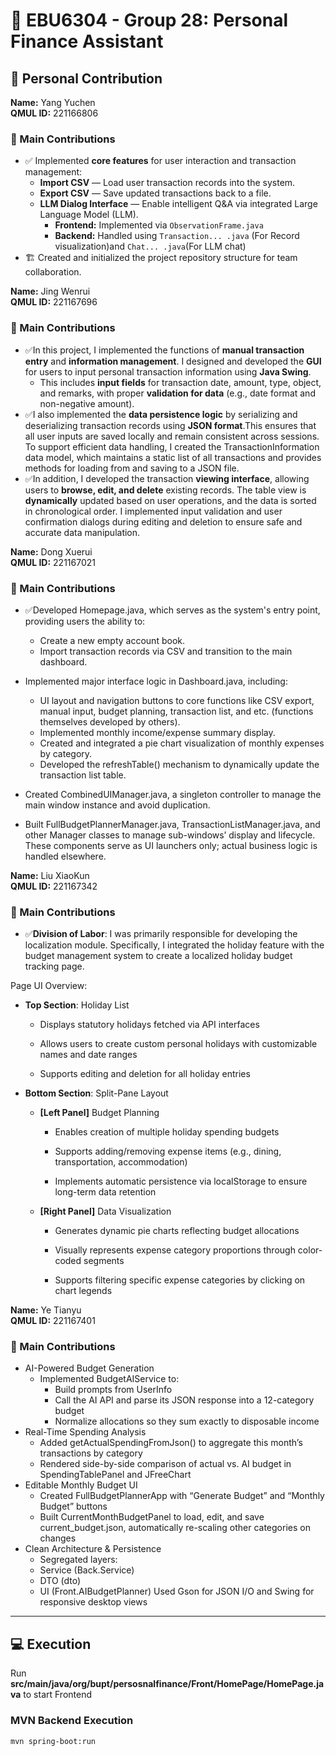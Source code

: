 # 🧾 EBU6304 - Group 28: Personal Finance Assistant

## 👤 Personal Contribution

**Name:** Yang Yuchen  
**QMUL ID:** 221166806  

### 📌 Main Contributions

- ✅ Implemented **core features** for user interaction and transaction management:
  - **Import CSV** — Load user transaction records into the system.
  - **Export CSV** — Save updated transactions back to a file.
  - **LLM Dialog Interface** — Enable intelligent Q&A via integrated Large Language Model (LLM).
    - **Frontend:** Implemented via `ObservationFrame.java`
    - **Backend:** Handled using `Transaction... .java` (For Record visualization)and `Chat... .java`(For LLM chat)
- 🏗️ Created and initialized the project repository structure for team collaboration.


**Name:** Jing Wenrui  
**QMUL ID:** 221167696  

### 📌 Main Contributions

- ✅In this project, I implemented the functions of **manual transaction entry** and **information management**. I designed and developed the **GUI** for users to input personal transaction information using **Java Swing**.
  - This includes **input fields** for transaction date, amount, type, object, and remarks, with proper **validation for data** (e.g., date format and non-negative amount).
- ✅I also implemented the **data persistence logic** by serializing and deserializing transaction records using **JSON format**.This ensures that all user inputs are saved locally and remain consistent across sessions. To support efficient data handling, I created the TransactionInformation data model, which maintains a static list of all transactions and provides methods for loading from and saving to a JSON file.
- ✅In addition, I developed the transaction **viewing interface**, allowing users to **browse, edit, and delete** existing records. The table view is **dynamically** updated based on user operations, and the data is sorted in chronological order. I implemented input validation and user confirmation dialogs during editing and deletion to ensure safe and accurate data manipulation.

**Name:** Dong Xuerui  
**QMUL ID:** 221167021  

### 📌 Main Contributions

- ✅Developed Homepage.java, which serves as the system's entry point, providing users the ability to:

  - Create a new empty account book.
  - Import transaction records via CSV and transition to the main dashboard.
- Implemented major interface logic in Dashboard.java, including:
  - UI layout and navigation buttons to core functions like CSV export, manual input, budget planning, transaction list, and etc. (functions themselves developed by others).
  - Implemented monthly income/expense summary display.
  - Created and integrated a pie chart visualization of monthly expenses by category.
  - Developed the refreshTable() mechanism to dynamically update the transaction list table.
- Created CombinedUIManager.java, a singleton controller to manage the main window instance and avoid duplication.
- Built FullBudgetPlannerManager.java, TransactionListManager.java, and other Manager classes to manage sub-windows’ display and lifecycle.
These components serve as UI launchers only; actual business logic is handled elsewhere.

**Name:** Liu XiaoKun  
**QMUL ID:** 221167342 

### 📌 Main Contributions

- ✅**Division of Labor**:
I was primarily responsible for developing the localization module. Specifically, I integrated the holiday feature with the budget management system to create a localized holiday budget tracking page.

Page UI Overview:

- **Top Section**: Holiday List

  - Displays statutory holidays fetched via API interfaces

  - Allows users to create custom personal holidays with customizable names and date ranges

  - Supports editing and deletion for all holiday entries

- **Bottom Section**: Split-Pane Layout
  - **[Left Panel]** Budget Planning

    - Enables creation of multiple holiday spending budgets

    - Supports adding/removing expense items (e.g., dining, transportation, accommodation)

    - Implements automatic persistence via localStorage to ensure long-term data retention

  - **[Right Panel]** Data Visualization

    - Generates dynamic pie charts reflecting budget allocations

    - Visually represents expense category proportions through color-coded segments

    - Supports filtering specific expense categories by clicking on chart legends
   

**Name:** Ye Tianyu  
**QMUL ID:** 221167401

### 📌 Main Contributions

- AI-Powered Budget Generation
  - Implemented BudgetAIService to:
    - Build prompts from UserInfo
    - Call the AI API and parse its JSON response into a 12-category budget
    - Normalize allocations so they sum exactly to disposable income
- Real-Time Spending Analysis
  - Added getActualSpendingFromJson() to aggregate this month’s transactions by category
  - Rendered side-by-side comparison of actual vs. AI budget in SpendingTablePanel and JFreeChart
- Editable Monthly Budget UI
  - Created FullBudgetPlannerApp with “Generate Budget” and “Monthly Budget” buttons
  - Built CurrentMonthBudgetPanel to load, edit, and save current_budget.json, automatically re-scaling other categories on changes
- Clean Architecture & Persistence
  - Segregated layers:
   - Service (Back.Service)
   - DTO (dto)
   - UI (Front.AIBudgetPlanner)
Used Gson for JSON I/O and Swing for responsive desktop views
---

## 💻 Execution 
Run **src/main/java/org/bupt/persosnalfinance/Front/HomePage/HomePage.java** to start Frontend

### MVN Backend Execution

```bash
mvn spring-boot:run

